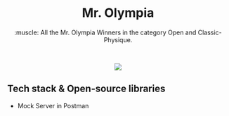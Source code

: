 <h1 align="center">Mr. Olympia</h1>
<p align="center">  
:muscle:  All the Mr. Olympia Winners in the category Open and Classic-Physique.
</p>
</br>

<p align="center">
<img src="https://user-images.githubusercontent.com/70002378/211127505-91374dfa-d0b6-42cb-8455-bff56c07a7c8.png"/>
</p>

## Tech stack & Open-source libraries
- Mock Server in Postman
